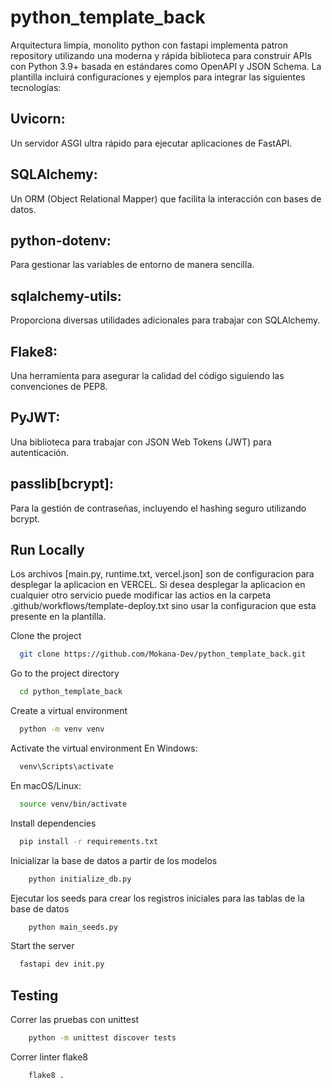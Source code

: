 
# python_template_back
Arquitectura limpia, monolito python con fastapi implementa patron repository utilizando una moderna y rápida biblioteca para construir APIs con Python 3.9+ basada en estándares como OpenAPI y JSON Schema. La plantilla incluirá configuraciones y ejemplos para integrar las siguientes tecnologías:

## Uvicorn: 
Un servidor ASGI ultra rápido para ejecutar aplicaciones de FastAPI.
## SQLAlchemy: 
Un ORM (Object Relational Mapper) que facilita la interacción con bases de datos.
## python-dotenv: 
Para gestionar las variables de entorno de manera sencilla.
## sqlalchemy-utils: 
Proporciona diversas utilidades adicionales para trabajar con SQLAlchemy.
## Flake8: 
Una herramienta para asegurar la calidad del código siguiendo las convenciones de PEP8.
## PyJWT: 
Una biblioteca para trabajar con JSON Web Tokens (JWT) para autenticación.
## passlib[bcrypt]: 
Para la gestión de contraseñas, incluyendo el hashing seguro utilizando bcrypt.

## Run Locally
Los archivos [main.py, runtime.txt, vercel.json] son de configuracion para desplegar la aplicacion en VERCEL. Si desea desplegar la aplicacion en cualquier otro servicio puede modificar las actios en la carpeta .github/workflows/template-deploy.txt sino usar la configuracion que esta presente en la plantilla.

Clone the project
```bash
  git clone https://github.com/Mokana-Dev/python_template_back.git
```

Go to the project directory
```bash
  cd python_template_back
```

Create a virtual environment
```bash
  python -m venv venv
```

Activate the virtual environment
En Windows:
```bash
  venv\Scripts\activate
```

En macOS/Linux:
```bash
  source venv/bin/activate
```

Install dependencies
```bash
  pip install -r requirements.txt
```

Inicializar la base de datos a partir de los modelos
```bash
    python initialize_db.py
```

Ejecutar los seeds para crear los registros iniciales para las tablas de la base de datos
```bash
    python main_seeds.py
```

Start the server
```bash
  fastapi dev init.py
```

## Testing
Correr las pruebas con unittest
```bash
    python -m unittest discover tests
```

Correr linter flake8
```bash
    flake8 .
```
